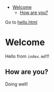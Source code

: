 
- [Welcome](#welcome)
  - [How are you?](#how-are-you)

Go to [hello.html](posts/hello.html)

# Welcome

Hello from `index.md`!!!

## How are you?

Doing well!